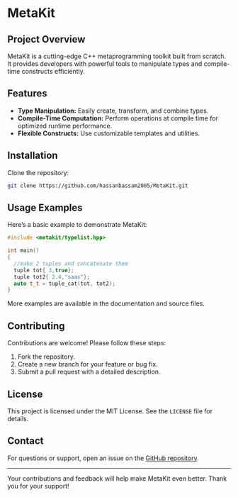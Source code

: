 # MetaKit

## Project Overview
MetaKit is a cutting-edge C++ metaprogramming toolkit built from scratch. It provides developers with powerful tools to manipulate types and compile-time constructs efficiently.

## Features
- **Type Manipulation:** Easily create, transform, and combine types.
- **Compile-Time Computation:** Perform operations at compile time for optimized runtime performance.
- **Flexible Constructs:** Use customizable templates and utilities.

## Installation
Clone the repository:
```bash
git clone https://github.com/hassanbassam2005/MetaKit.git
```

## Usage Examples
Here’s a basic example to demonstrate MetaKit:
```cpp
#include <metakit/typelist.hpp>

int main()
{
  //make 2 tuples and concatenate them
  tuple tot{ 3,true};
  tuple tot2{ 2.4,"saas"};
  auto t_t = tuple_cat(tot, tot2);
}
```
More examples are available in the documentation and source files.

## Contributing
Contributions are welcome! Please follow these steps:
1. Fork the repository.
2. Create a new branch for your feature or bug fix.
3. Submit a pull request with a detailed description.

## License
This project is licensed under the MIT License. See the `LICENSE` file for details.

## Contact
For questions or support, open an issue on the [GitHub repository](https://github.com/hassanbassam2005/MetaKit/issues).

---
Your contributions and feedback will help make MetaKit even better. Thank you for your support!


